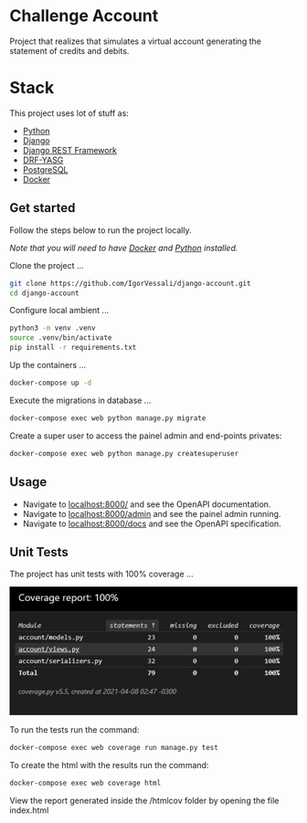 # Challenge Account

Project that realizes that simulates a virtual account generating the statement of credits and debits.


# Stack

This project uses lot of stuff as:

- [Python](https://www.python.org/downloads/)
- [Django](https://www.djangoproject.com/)
- [Django REST Framework](https://www.django-rest-framework.org/#installation)
- [DRF-YASG](https://github.com/axnsan12/drf-yasg)
- [PostgreSQL](https://www.postgresql.org/download/)
- [Docker](https://docs.docker.com/get-docker/)



## Get started

Follow the steps below to run the project locally.

*Note that you will need to have [Docker](https://docs.docker.com/get-docker/) and [Python](https://www.python.org/downloads/) installed.*

Clone the project ...

```bash
git clone https://github.com/IgorVessali/django-account.git
cd django-account
```

Configure local ambient ...

```bash
python3 -m venv .venv
source .venv/bin/activate
pip install -r requirements.txt 
```

Up the containers ...

```bash
docker-compose up -d 
```

Execute the migrations in database ...

```bash
docker-compose exec web python manage.py migrate 
```

Create a super user to access the painel admin and end-points privates:

```bash
docker-compose exec web python manage.py createsuperuser
```


## Usage

- Navigate to [localhost:8000/](http://127.0.0.1:8000/) and see the OpenAPI documentation.
- Navigate to [localhost:8000/admin](http://127.0.0.1:8000/admin) and see the painel admin running.
- Navigate to [localhost:8000/docs](http://127.0.0.1:8000/docs) and see the OpenAPI specification.



## Unit Tests

The project has unit tests with 100% coverage ...

![coverage image](https://github.com/IgorVessali/django-account/blob/main/img/coverage.png)



To run the tests run the command:

```bash
docker-compose exec web coverage run manage.py test   
```

To create the html with the results run the command:

```bash
docker-compose exec web coverage html   
```
View the report generated inside the /htmlcov folder by opening the file index.html
